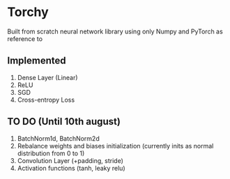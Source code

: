 # Torchy
Built from scratch neural network library using only Numpy and PyTorch as reference to 

## Implemented
1. Dense Layer (Linear)
2. ReLU
3. SGD
4. Cross-entropy Loss

## TO DO (Until 10th august)
1. BatchNorm1d, BatchNorm2d
2. Rebalance weights and biases initialization (currently inits as normal distribution from 0 to 1)
3. Convolution Layer (+padding, stride)
4. Activation functions (tanh, leaky relu)

